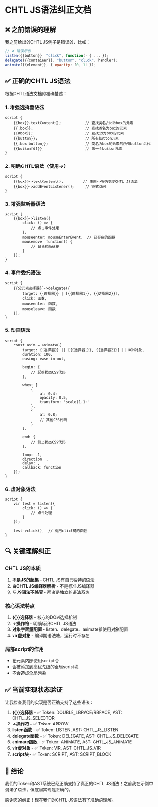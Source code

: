 # CHTL JS语法纠正文档

## ❌ 之前错误的理解

我之前给出的CHTL JS例子是错误的，比如：
```javascript
// ❌ 错误示例
listen({{button}}, "click", function() { ... });
delegate({{container}}, "button", "click", handler);
animate({{element}}, { opacity: [0, 1] });
```

## ✅ 正确的CHTL JS语法

根据CHTL语法文档的准确描述：

### 1. 增强选择器语法
```chtl
script {
    {{box}}.textContent();           // 查找类名/id为box的元素
    {{.box}};                        // 查找类名为box的元素
    {{#box}};                        // 查找id为box的元素
    {{button}};                      // 所有button元素
    {{.box button}};                 // 类名为box的元素的所有button后代
    {{button[0]}};                   // 第一个button元素
}
```

### 2. 明确CHTL语法（使用->）
```chtl
script {
    {{box}}->textContent();         // 使用->明确表示CHTL JS语法
    {{box}}->addEventListener();     // 链式访问
}
```

### 3. 增强监听器语法
```chtl
script {
    {{box}}->listen({
        click: () => {
            // 点击事件处理
        },
        mouseenter: mouseEnterEvent,  // 已存在的函数
        mousemove: function() {
            // 鼠标移动处理
        }
    });
}
```

### 4. 事件委托语法
```chtl
script {
    {{父元素选择器}}->delegate({
        target: {{选择器}} | [{{选择器1}}, {{选择器2}}],
        click: 函数,
        mouseenter: 函数,
        mouseleave: 函数
    });
}
```

### 5. 动画语法
```chtl
script {
    const anim = animate({
        target: {{选择器}} || [{{选择器1}}, {{选择器2}}] || DOM对象,
        duration: 100,
        easing: ease-in-out,
        
        begin: {
            // 起始状态CSS代码
        },
        
        when: [
            {
                at: 0.4;
                opacity: 0.5,
                transform: 'scale(1.1)'
            },
            {
                at: 0.8;
                // 其他CSS代码
            }
        ],
        
        end: {
            // 终止状态CSS代码
        },
        
        loop: -1,
        direction: ,
        delay: ,
        callback: function
    });
}
```

### 6. 虚对象语法
```chtl
script {
    vir test = listen({
        click: () => {
            // 点击处理
        }
    });
    
    test->click();  // 调用click键的函数
}
```

## 🔍 关键理解纠正

### CHTL JS的本质
1. **不是JS的超集** - CHTL JS有自己独特的语法
2. **由CHTL JS编译器解析** - 不是标准JS编译器
3. **与JS语法不兼容** - 两者是独立的语法系统

### 核心语法特点
1. **{{}}选择器** - 核心的DOM选择机制
2. **->操作符** - 明确标识CHTL JS语法
3. **对象字面量配置** - listen、delegate、animate都使用对象配置
4. **vir虚对象** - 编译期语法糖，运行时不存在

### 局部script的作用
- 在元素内部使用`script{}`
- 会被添加到高优先级的全局script块
- 不会造成全局污染

## ✅ 当前实现状态验证

让我检查我们的实现是否正确支持了这些语法：

1. **{{}}选择器** - ✅ Token: DOUBLE_LBRACE/RBRACE, AST: CHTL_JS_SELECTOR
2. **->操作符** - ✅ Token: ARROW
3. **listen函数** - ✅ Token: LISTEN, AST: CHTL_JS_LISTEN
4. **delegate函数** - ✅ Token: DELEGATE, AST: CHTL_JS_DELEGATE
5. **animate函数** - ✅ Token: ANIMATE, AST: CHTL_JS_ANIMATE
6. **vir虚对象** - ✅ Token: VIR, AST: CHTL_JS_VIR
7. **script块** - ✅ Token: SCRIPT, AST: SCRIPT_BLOCK

## 🎯 结论

我们的Token和AST系统已经正确支持了真正的CHTL JS语法！之前我在示例中混淆了语法，但底层实现是正确的。

感谢您的纠正！现在我们对CHTL JS语法有了准确的理解。